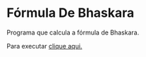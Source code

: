 # Fórmula De Bhaskara
 Programa que calcula  a fórmula de Bhaskara.
 
 Para executar [clique aqui.](https://debor4h.github.io/bhaskara/index.html)
